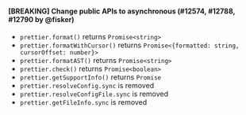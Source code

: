 #### [BREAKING] Change public APIs to asynchronous (#12574, #12788, #12790 by @fisker)

- `prettier.format()` returns `Promise<string>`
- `prettier.formatWithCursor()` returns `Promise<{formatted: string, cursorOffset: number}>`
- `prettier.formatAST()` returns `Promise<string>`
- `prettier.check()` returns `Promise<boolean>`
- `prettier.getSupportInfo()` returns `Promise`
- `prettier.resolveConfig.sync` is removed
- `prettier.resolveConfigFile.sync` is removed
- `prettier.getFileInfo.sync` is removed
